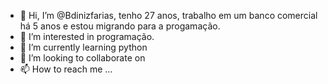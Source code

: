 - 👋 Hi, I’m @Bdinizfarias, tenho 27 anos, trabalho em um banco comercial há 5 anos e estou migrando para a progamação.
- 👀 I’m interested in programação.
- 🌱 I’m currently learning python
- 💞️ I’m looking to collaborate on 
- 📫 How to reach me ...

<!---
Bdinizfarias/Bdinizfarias is a ✨ special ✨ repository because its `README.md` (this file) appears on your GitHub profile.
You can click the Preview link to take a look at your changes.
--->
